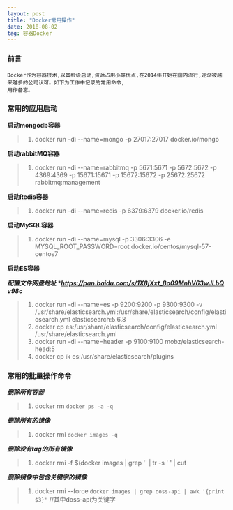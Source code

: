 ```yaml
---
layout: post
title: "Docker常用操作"
date: 2018-08-02   
tag: 容器Docker
---
```


### 前言
    
	Docker作为容器技术,以其秒级启动,资源占用小等优点,在2014年开始在国内流行,逐渐被越来越多的公司认可。如下为工作中记录的常用命令,
	用作备忘。

### 常用的应用启动

**启动mongodb容器**


> 1. docker run -di --name=mongo -p 27017:27017 docker.io/mongo

**启动rabbitMQ容器**

> 1. docker run -di --name=rabbitmq -p 5671:5671 -p 5672:5672 -p 4369:4369 -p 15671:15671 -p 15672:15672 -p 25672:25672 rabbitmq:management

**启动Redis容器**

> 1. docker run -di --name=redis -p 6379:6379 docker.io/redis

**启动MySQL容器**

> 1. docker run -di --name=mysql -p 3306:3306 -e MYSQL_ROOT_PASSWORD=root docker.io/centos/mysql-57-centos7

**启动ES容器**

***配置文件网盘地址***
****https://pan.baidu.com/s/1X8jXxt_8o09MnhV63wJLbQ v98c***

> 1. docker run -di --name=es -p 9200:9200 -p 9300:9300 -v /usr/share/elasticsearch.yml:/usr/share/elasticsearch/config/elasticsearch.yml elasticsearch:5.6.8
> 2. docker cp es:/usr/share/elasticsearch/config/elasticsearch.yml /usr/share/elasticsearch.yml
> 3. docker run -di --name=header -p 9100:9100 mobz/elasticsearch-head:5
> 4. docker cp ik es:/usr/share/elasticsearch/plugins

### 常用的批量操作命令


***删除所有容器***

> 1. docker rm `docker ps -a -q`

***删除所有的镜像***

> 1. docker rmi `docker images -q`

***删除没有tag的所有镜像***

> 1. docker rmi -f $(docker images | grep '<none>' | tr -s ' ' | cut

***删除镜像中包含关键字的镜像***

> 1. docker rmi --force `docker images | grep doss-api | awk '{print $3}'`    //其中doss-api为关键字